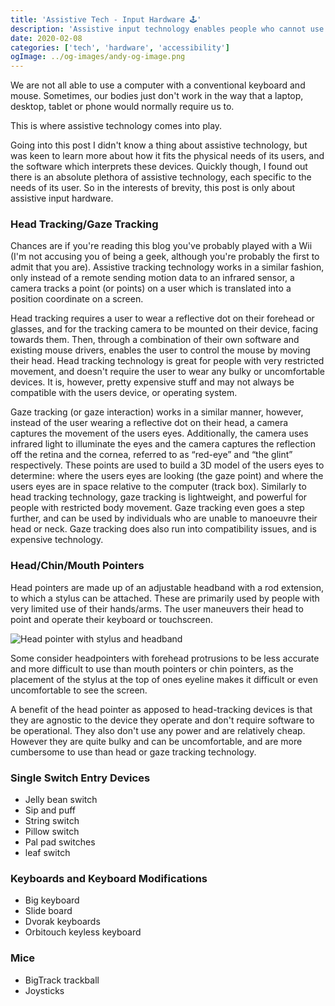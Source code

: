 ```yaml
---
title: 'Assistive Tech - Input Hardware 🕹'
description: 'Assistive input technology enables people who cannot use conventional keyboards/mice/trackpads to use laptops, desktops and other devices. In this post, I take a look at the the variety of devices that are on the market and how they work.'
date: 2020-02-08
categories: ['tech', 'hardware', 'accessibility']
ogImage: ../og-images/andy-og-image.png
---
```

 
We are not all able to use a computer with a conventional keyboard and mouse. Sometimes, our bodies just don't work in the way that a laptop, desktop, tablet or phone would normally require us to.
 
This is where assistive technology comes into play.
 
Going into this post I didn't know a thing about assistive technology, but was keen to learn more about how it fits the physical needs of its users, and the software which interprets these devices. Quickly though, I found out there is an absolute plethora of assistive technology, each specific to the needs of its user. So in the interests of brevity, this post is only about assistive input hardware.
 
### Head Tracking/Gaze Tracking
 
Chances are if you're reading this blog you've probably played with a Wii (I'm not accusing you of being a geek, although you're probably the first to admit that you are). Assistive tracking technology works in a similar fashion, only instead of a remote sending motion data to an infrared sensor, a camera tracks a point (or points) on a user which is translated into a position coordinate on a screen.
 
Head tracking requires a user to wear a reflective dot on their forehead or glasses, and for the tracking camera to be mounted on their device, facing towards them. Then, through a combination of their own software and existing mouse drivers, enables the user to control the mouse by moving their head. Head tracking technology is great for people with very restricted movement, and doesn't require the user to wear any bulky or uncomfortable devices. It is, however, pretty expensive stuff and may not always be compatible with the users device, or operating system.
 
Gaze tracking (or gaze interaction) works in a similar manner, however, instead of the user wearing a reflective dot on their head, a camera captures the movement of the users eyes. Additionally, the camera uses infrared light to illuminate the eyes and the camera captures the reflection off the retina and the cornea, referred to as “red-eye” and “the glint” respectively. These points are used to build a 3D model of the users eyes to determine: where the users eyes are looking (the gaze point) and where the users eyes are in space relative to the computer (track box). Similarly to head tracking technology, gaze tracking is lightweight, and powerful for people with restricted body movement. Gaze tracking even goes a step further, and can be used by individuals who are unable to manoeuvre their head or neck. Gaze tracking does also run into compatibility issues, and is expensive technology.
 
 
### Head/Chin/Mouth Pointers
 
Head pointers are made up of an adjustable headband with a rod extension, to which a stylus can be attached. These are primarily used by people with very limited use of their hands/arms. The user maneuvers their head to point and operate their keyboard or touchscreen.
 
![Head pointer with stylus and headband](https://i.imgur.com/NNF2Xuf.png)
 
Some consider headpointers with forehead protrusions to be less accurate and more difficult to use than mouth pointers or chin pointers, as the placement of the stylus at the top of ones eyeline makes it difficult or even uncomfortable to see the screen.
 
A benefit of the head pointer as apposed to head-tracking devices is that they are agnostic to the device they operate and don't require software to be operational. They also don't use any power and are relatively cheap. However they are quite bulky and can be uncomfortable, and are more cumbersome to use than head or gaze tracking technology.
 
### Single Switch Entry Devices
- Jelly bean switch
- Sip and puff
- String switch
- Pillow switch
- Pal pad switches
- leaf switch
 
### Keyboards and Keyboard Modifications
- Big keyboard
- Slide board
- Dvorak keyboards
- Orbitouch keyless keyboard
 
### Mice
- BigTrack trackball
- Joysticks
 

